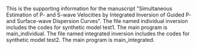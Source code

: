 This is the supporting information for the manuscript "Simultaneous Estimation of P- and S-wave Velocities by Integrated Inversion of Guided P- and Surface-wave Dispersion Curves".
The file named individual inversion includes the codes for synthetic model test1. The main program is main_individual.
The file named integrated inversion includes the codes for synthetic model test2. The main program is main_integrated.
